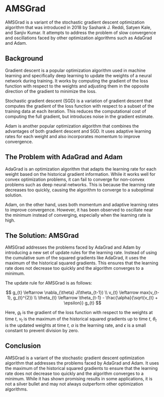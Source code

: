 # AMSGrad

AMSGrad is a variant of the stochastic gradient descent optimization algorithm that was introduced in 2018 by Sashank J. Reddi, Satyen Kale, and Sanjiv Kumar. It attempts to address the problem of slow convergence and oscillations faced by other optimization algorithms such as AdaGrad and Adam.

## Background

Gradient descent is a popular optimization algorithm used in machine learning and specifically deep learning to update the weights of a neural network during training. It works by computing the gradient of the loss function with respect to the weights and adjusting them in the opposite direction of the gradient to minimize the loss.

Stochastic gradient descent (SGD) is a variation of gradient descent that computes the gradient of the loss function with respect to a subset of the training data at each iteration. This reduces the computational cost of computing the full gradient, but introduces noise in the gradient estimate.

Adam is another popular optimization algorithm that combines the advantages of both gradient descent and SGD. It uses adaptive learning rates for each weight and also incorporates momentum to improve convergence.

## The Problem with AdaGrad and Adam

AdaGrad is an optimization algorithm that adapts the learning rate for each weight based on the historical gradient information. While it works well for convex optimization problems, it can fail to converge for non-convex problems such as deep neural networks. This is because the learning rate decreases too quickly, causing the algorithm to converge to a suboptimal solution.

Adam, on the other hand, uses both momentum and adaptive learning rates to improve convergence. However, it has been observed to oscillate near the minimum instead of converging, especially when the learning rate is high.

## The Solution: AMSGrad

AMSGrad addresses the problems faced by AdaGrad and Adam by introducing a new set of update rules for the learning rate. Instead of using the cumulative sum of the squared gradients like AdaGrad, it uses the maximum of the historical squared gradients. This ensures that the learning rate does not decrease too quickly and the algorithm converges to a minimum.

The update rule for AMSGrad is as follows:

$$
g_{t} \leftarrow \nabla_{\theta} J(\theta_{t-1}) \\
v_{t} \leftarrow max(v_{t-1}, g_{t}^{2}) \\
\theta_{t} \leftarrow \theta_{t-1} - \frac{\alpha}{\sqrt{v_{t} + \epsilon}} g_{t}
$$

Here, $g_{t}$ is the gradient of the loss function with respect to the weights at time $t$, $v_{t}$ is the maximum of the historical squared gradients up to time $t$, $\theta_{t}$ is the updated weights at time $t$, $\alpha$ is the learning rate, and $\epsilon$ is a small constant to prevent division by zero.

## Conclusion

AMSGrad is a variant of the stochastic gradient descent optimization algorithm that addresses the problems faced by AdaGrad and Adam. It uses the maximum of the historical squared gradients to ensure that the learning rate does not decrease too quickly and the algorithm converges to a minimum. While it has shown promising results in some applications, it is not a silver bullet and may not always outperform other optimization algorithms.

